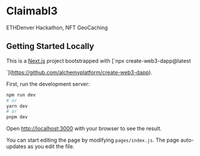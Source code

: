 # Claimabl3
ETHDenver Hackathon, NFT GeoCaching 

## Getting Started Locally

This is a [Next.js](https://nextjs.org/) project bootstrapped with [`npx create-web3-dapp@latest

`](https://github.com/alchemyplatform/create-web3-dapp).

First, run the development server:

```bash
npm run dev
# or
yarn dev
# or
pnpm dev
```

Open [http://localhost:3000](http://localhost:3000) with your browser to see the result.

You can start editing the page by modifying `pages/index.js`. The page auto-updates as you edit the file.
